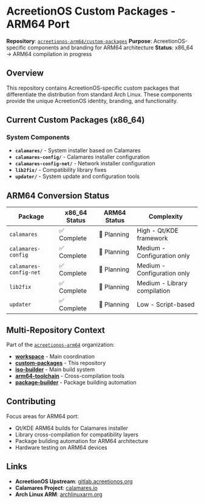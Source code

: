 # AcreetionOS Custom Packages - ARM64 Port

**Repository**: [`acreetionos-arm64/custom-packages`](https://github.com/acreetionos-arm64/custom-packages)
**Purpose**: AcreetionOS-specific components and branding for ARM64 architecture
**Status**: x86_64 → ARM64 compilation in progress

## Overview

This repository contains AcreetionOS-specific custom packages that differentiate the distribution from standard Arch Linux. These components provide the unique AcreetionOS identity, branding, and functionality.

## Current Custom Packages (x86_64)

### System Components
- **`calamares/`** - System installer based on Calamares
- **`calamares-config/`** - Calamares installer configuration
- **`calamares-config-net/`** - Network installer configuration
- **`lib2fix/`** - Compatibility library fixes
- **`updater/`** - System update and configuration tools

## ARM64 Conversion Status

| Package | x86_64 Status | ARM64 Status | Complexity |
|---------|---------------|--------------|------------|
| `calamares` | ✅ Complete | 🔄 Planning | High - Qt/KDE framework |
| `calamares-config` | ✅ Complete | 🔄 Planning | Medium - Configuration only |
| `calamares-config-net` | ✅ Complete | 🔄 Planning | Medium - Configuration only |
| `lib2fix` | ✅ Complete | 🔄 Planning | Medium - Library compilation |
| `updater` | ✅ Complete | 🔄 Planning | Low - Script-based |

## Multi-Repository Context

Part of the [`acreetionos-arm64`](https://github.com/acreetionos-arm64) organization:
- **[workspace](https://github.com/acreetionos-arm64/workspace)** - Main coordination
- **[custom-packages](https://github.com/acreetionos-arm64/custom-packages)** - This repository
- **[iso-builder](https://github.com/acreetionos-arm64/iso-builder)** - Main build system
- **[arm64-toolchain](https://github.com/acreetionos-arm64/arm64-toolchain)** - Cross-compilation tools
- **[package-builder](https://github.com/acreetionos-arm64/package-builder)** - Package building automation

## Contributing

Focus areas for ARM64 port:
- Qt/KDE ARM64 builds for Calamares installer
- Library cross-compilation for compatibility layers
- Package building automation for ARM64 architecture
- Hardware testing on ARM64 devices

## Links

- **AcreetionOS Upstream**: [gitlab.acreetionos.org](https://gitlab.acreetionos.org)
- **Calamares Project**: [calamares.io](https://calamares.io)
- **Arch Linux ARM**: [archlinuxarm.org](https://archlinuxarm.org)